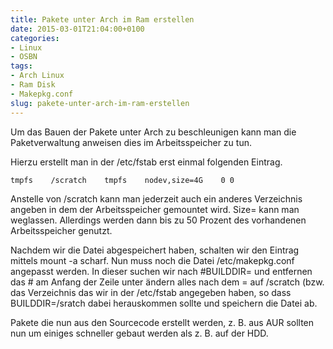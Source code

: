 ```yaml
---
title: Pakete unter Arch im Ram erstellen
date: 2015-03-01T21:04:00+0100
categories:
- Linux
- OSBN
tags:
- Arch Linux
- Ram Disk
- Makepkg.conf
slug: pakete-unter-arch-im-ram-erstellen
---
```

Um das Bauen der Pakete unter Arch zu beschleunigen kann man die Paketverwaltung anweisen dies im Arbeitsspeicher zu tun.

Hierzu erstellt man in der /etc/fstab erst einmal folgenden Eintrag.

<pre class="line-numbers" style="white-space:pre-wrap;">
<code class="language-bash">tmpfs    /scratch    tmpfs    nodev,size=4G    0 0</code>
</pre>

Anstelle von /scratch kann man jederzeit auch ein anderes Verzeichnis angeben in dem der Arbeitsspeicher gemountet wird. Size= kann man weglassen. Allerdings werden dann bis zu 50 Prozent des vorhandenen Arbeitsspeicher genutzt.

Nachdem wir die Datei abgespeichert haben, schalten wir den Eintrag mittels mount -a scharf. Nun muss noch die Datei /etc/makepkg.conf angepasst werden. In dieser suchen wir nach #BUILDDIR= und entfernen das # am Anfang der Zeile unter ändern alles nach dem = auf /scratch (bzw. das Verzeichnis das wir in der /etc/fstab angegeben haben, so dass BUILDDIR=/sratch dabei herauskommen sollte und speichern die Datei ab.

Pakete die nun aus den Sourcecode erstellt werden, z. B. aus AUR sollten nun um einiges schneller gebaut werden als z. B. auf der HDD.
